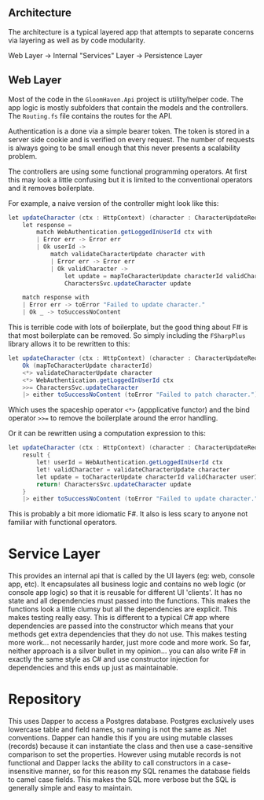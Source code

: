 ## Architecture

The architecture is a typical layered app that attempts to separate concerns via layering as well as by code modularity. 

Web Layer -> Internal "Services" Layer -> Persistence Layer

## Web Layer

Most of the code in the `GloomHaven.Api` project is utility/helper code. The app logic is mostly subfolders that contain the models and the controllers. The `Routing.fs` file contains the routes for the API. 

Authentication is a done via a simple bearer token. The token is stored in a server side cookie and is verified on every request. The number of requests is always going to be small enough that this never presents a scalability problem. 

The controllers are using some functional programming operators. At first this may look a little confusing but it is limited to the conventional operators and it removes boilerplate.

For example, a naive version of the controller might look like this:

```c#
let updateCharacter (ctx : HttpContext) (character : CharacterUpdateRequest) (characterId : int) = 
    let response = 
        match WebAuthentication.getLoggedInUserId ctx with
        | Error err -> Error err
        | Ok userId ->
            match validateCharacterUpdate character with
            | Error err -> Error err
            | Ok validCharacter ->
                let update = mapToCharacterUpdate characterId validCharacter userId 
                CharactersSvc.updateCharacter update  

    match response with
    | Error err -> toError "Failed to update character."
    | Ok _ -> toSuccessNoContent
```

This is terrible code with lots of boilerplate, but the good thing about F# is that most boilerplate can be removed. So simply including the `FSharpPlus` library allows it to be rewritten to this:

```c#
let updateCharacter (ctx : HttpContext) (character : CharacterUpdateRequest) (characterId : int) = 
    Ok (mapToCharacterUpdate characterId)
    <*> validateCharacterUpdate character
    <*> WebAuthentication.getLoggedInUserId ctx
    >>= CharactersSvc.updateCharacter 
    |> either toSuccessNoContent (toError "Failed to patch character.")
```

Which uses the spaceship operator `<*>` (appplicative functor) and the bind operator `>>=` to remove the boilerplate around the error handling.

Or it can be rewritten using a computation expression to this:

```c#
let updateCharacter (ctx : HttpContext) (character : CharacterUpdateRequest) (characterId : int) = 
    result {
        let! userId = WebAuthentication.getLoggedInUserId ctx
        let! validCharacter = validateCharacterUpdate character
        let update = toCharacterUpdate characterId validCharacter userId
        return! CharactersSvc.updateCharacter update
    }
    |> either toSuccessNoContent (toError "Failed to update character.")
```

This is probably a bit more idiomatic F#. It also is less scary to anyone not familiar with functional operators.

# Service Layer

This provides an internal api that is called by the UI layers (eg: web, console app, etc). It encapsulates all business logic and contains no web logic (or console app logic) so that it is reusable for different UI 'clients'. It has no state and all dependencies must passed into the functions. This makes the functions look a little clumsy but all the dependencies are explicit. This makes testing really easy. This is different to a typical C# app where dependencies are passed into the constructor which means that your methods get extra dependencies that they do not use. This makes testing more work... not necessarily harder, just more code and more work. So far, neither approach is a silver bullet in my opinion... you can also write F# in exactly the same style as C# and use constructor injection for dependencies and this ends up just as maintainable. 

# Repository

This uses Dapper to access a Postgres database. Postgres exclusively uses lowercase table and field names, so naming is not the same as .Net conventions. Dapper can handle this if you are using mutable classes (records) because it can instantiate the class and then use a case-sensitive comparison to set the properties. However using mutable records is not functional and Dapper lacks the ability to call constructors in a case-insensitive manner, so for this reason my SQL renames the database fields to camel case fields. This makes the SQL more verbose but the SQL is generally simple and easy to maintain.  
